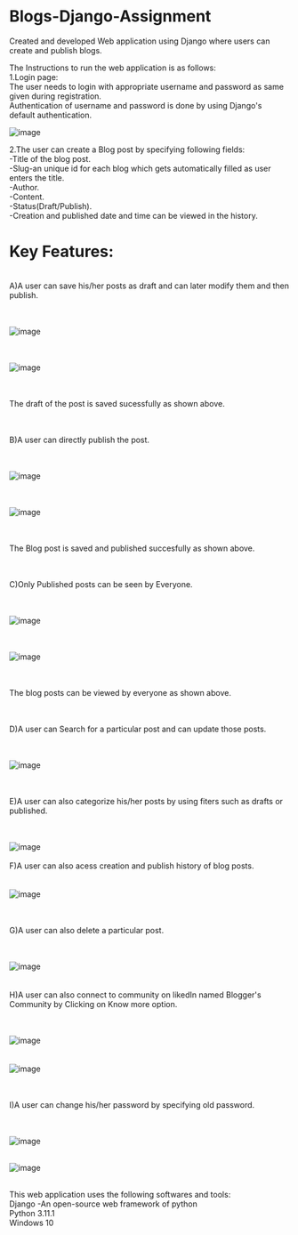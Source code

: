 # Blogs-Django-Assignment
Created and developed  Web application using Django where users can create and publish blogs.<br>

The Instructions to run the web application is as follows:<br>
1.Login page:<br>
The user needs to login with appropriate username and password as same given during registration.<br>
Authentication of username and password is done by using Django's default authentication.<br>

![image](https://user-images.githubusercontent.com/71641086/217550182-99067d59-a536-49cc-9883-cdae90943885.png)<br>

2.The user can create a Blog post by specifying following fields:<br>
-Title of the blog post.<br>
-Slug-an unique id for each blog which gets automatically filled as user enters the title.<br>
-Author.<br>
-Content.<br>
-Status(Draft/Publish).<br>
-Creation and published date and time can be viewed in the history.<br>

<h1>Key Features:</h1><br>
A)A user can save his/her posts as draft and can later modify them and then publish.<br>
<br>
<br>

![image](https://user-images.githubusercontent.com/71641086/217584542-ae5130c7-65eb-4293-a607-4b42c6bdb2b0.png)<br>
<br>
<br>

![image](https://user-images.githubusercontent.com/71641086/217584638-2fc25fa3-a7b6-4e42-b245-aa51e8f5bf19.png)<br>
<br>
<br>

The draft of the post is saved sucessfully as shown above.<br>
<br>
<br>

B)A user can directly publish the post.<br>
<br>
<br>

![image](https://user-images.githubusercontent.com/71641086/217584894-7f387d7d-47ce-4463-b8f8-0d1ae685d88e.png)<br>
<br>
<br>

![image](https://user-images.githubusercontent.com/71641086/217584997-96df1188-062a-4008-a0e4-ee699c41d046.png)<br>
<br>
<br>

The Blog post is saved and published succesfully as shown above.<br>
<br>
<br>

C)Only Published posts can be seen by Everyone.<br>
<br>
<br>

![image](https://user-images.githubusercontent.com/71641086/217585347-3a114a20-eaf4-4b54-b4df-14bb61e56a96.png)<br>
<br>
<br>

![image](https://user-images.githubusercontent.com/71641086/217585437-4b43eb9a-ae0b-4246-84d0-ad71138c3f90.png)<br>
<br>
<br>


The blog posts can be viewed by everyone as shown above.<br>
<br>
<br>

D)A user can Search for a particular post and can update those posts.<br>
<br>
<br>

![image](https://user-images.githubusercontent.com/71641086/217587172-63eb3bd2-1965-4f6e-a129-dd9593a514bd.png)<br>
<br>
<br>

E)A user can also categorize his/her posts by using fiters such as drafts or published.<br>
<br>
<br>

![image](https://user-images.githubusercontent.com/71641086/217588546-20a54e9e-56ef-4950-baff-cd4ae17fbdf3.png)
<br>
<br>
F)A  user can also acess creation and publish history of blog posts.<br>
<br>
<br>
![image](https://user-images.githubusercontent.com/71641086/217588703-50813f0f-e6f8-4cd7-b0ef-0d65e1039259.png)<br>
<br>
<br>

G)A user can also delete a particular post.<br>
<br>
<br>

![image](https://user-images.githubusercontent.com/71641086/217588820-49865ec3-3dda-426d-892c-51298896899b.png)<br>
<br>
<br>
H)A user can also connect to community on likedIn named Blogger's Community by Clicking on Know more option.<br>
<br>
<br>

![image](https://user-images.githubusercontent.com/71641086/217589246-638ad7f5-20c8-4761-a3ec-28493a662267.png)<br>
<br>
<br>
![image](https://user-images.githubusercontent.com/71641086/217589381-1876cf2a-5544-4e6e-96fd-7dc8cc3096a6.png)<br>
<br>
<br>

I)A user can change his/her password by specifying old password.<br>
<br>
<br>

![image](https://user-images.githubusercontent.com/71641086/217589564-e925b951-db94-4b15-beba-299cf9aadb7c.png)
<br>
<br>

![image](https://user-images.githubusercontent.com/71641086/217589831-67c943cf-d22d-4d04-95d1-a14d36ce54a6.png)
<br>
<br>


This web application uses the following softwares and tools:<br>
Django -An open-source web framework of python<br>
Python 3.11.1<br>
Windows 10<br>


